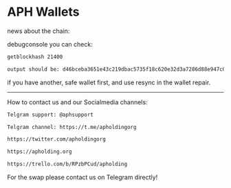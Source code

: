 # APH Wallets

news about the chain:

debugconsole you can check:
```bash
getblockhash 21400
```

```bash
output should be: d46bceba3651e43c219dbac5735f18c620e32d3a7286d88e947c02c58a41a3c9
```


if you have another, safe wallet first, and use resync in the wallet repair.

------

How to contact us and our Socialmedia channels:



```bash
Telgram support: @aphsupport
```
```bash
Telgram channel: https://t.me/apholdingorg
```
```bash
https://twitter.com/apholdingorg
```
```bash
https://apholding.org
```
```bash
https://trello.com/b/RPzbPCud/apholding
```

For the swap please contact us on Telegram directly! 
